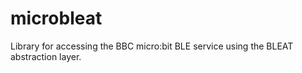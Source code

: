 # microbleat
Library for accessing the BBC micro:bit BLE service using the BLEAT abstraction layer.
